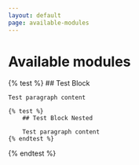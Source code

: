 ```yaml
---
layout: default
page: available-modules
---
```


# Available modules

{% test %}
    ## Test Block

    Test paragraph content

    {% test %}
        ## Test Block Nested

        Test paragraph content
    {% endtest %}
{% endtest %}
